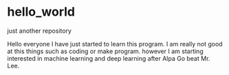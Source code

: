 # hello_world
just another repository

Hello everyone
I have just started to learn this program. I am really not good at this things such as coding or make program. however I am starting interested in machine learning and deep learning after Alpa Go beat Mr. Lee. 
